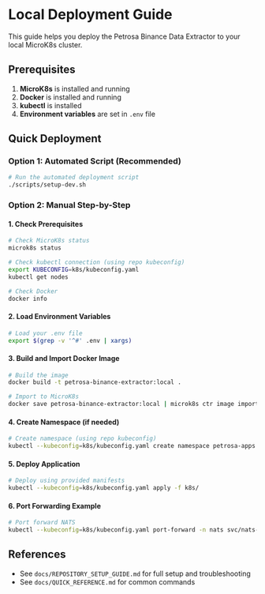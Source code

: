 # Local Deployment Guide

This guide helps you deploy the Petrosa Binance Data Extractor to your local MicroK8s cluster.

## Prerequisites

1. **MicroK8s** is installed and running
2. **Docker** is installed and running
3. **kubectl** is installed
4. **Environment variables** are set in `.env` file

## Quick Deployment

### Option 1: Automated Script (Recommended)

```bash
# Run the automated deployment script
./scripts/setup-dev.sh
```

### Option 2: Manual Step-by-Step

#### 1. Check Prerequisites

```bash
# Check MicroK8s status
microk8s status

# Check kubectl connection (using repo kubeconfig)
export KUBECONFIG=k8s/kubeconfig.yaml
kubectl get nodes

# Check Docker
docker info
```

#### 2. Load Environment Variables

```bash
# Load your .env file
export $(grep -v '^#' .env | xargs)
```

#### 3. Build and Import Docker Image

```bash
# Build the image
docker build -t petrosa-binance-extractor:local .

# Import to MicroK8s
docker save petrosa-binance-extractor:local | microk8s ctr image import -
```

#### 4. Create Namespace (if needed)

```bash
# Create namespace (using repo kubeconfig)
kubectl --kubeconfig=k8s/kubeconfig.yaml create namespace petrosa-apps --dry-run=client -o yaml | kubectl --kubeconfig=k8s/kubeconfig.yaml apply -f -
```

#### 5. Deploy Application

```bash
# Deploy using provided manifests
kubectl --kubeconfig=k8s/kubeconfig.yaml apply -f k8s/
```

#### 6. Port Forwarding Example

```bash
# Port forward NATS
kubectl --kubeconfig=k8s/kubeconfig.yaml port-forward -n nats svc/nats-server 4222:4222 &
```

## References
- See `docs/REPOSITORY_SETUP_GUIDE.md` for full setup and troubleshooting
- See `docs/QUICK_REFERENCE.md` for common commands

